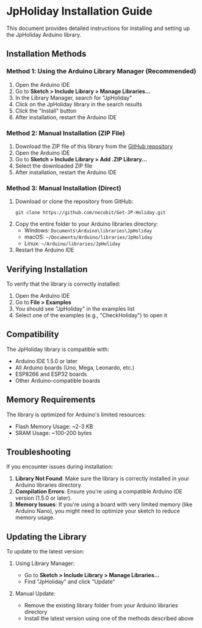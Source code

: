 # JpHoliday Installation Guide

This document provides detailed instructions for installing and setting up the JpHoliday Arduino library.

## Installation Methods

### Method 1: Using the Arduino Library Manager (Recommended)

1. Open the Arduino IDE
2. Go to **Sketch > Include Library > Manage Libraries...**
3. In the Library Manager, search for "JpHoliday"
4. Click on the JpHoliday library in the search results
5. Click the "Install" button
6. After installation, restart the Arduino IDE

### Method 2: Manual Installation (ZIP File)

1. Download the ZIP file of this library from the [GitHub repository](https://github.com/necobit/Get-JP-Holiday)
2. Open the Arduino IDE
3. Go to **Sketch > Include Library > Add .ZIP Library...**
4. Select the downloaded ZIP file
5. After installation, restart the Arduino IDE

### Method 3: Manual Installation (Direct)

1. Download or clone the repository from GitHub:
   ```
   git clone https://github.com/necobit/Get-JP-Holiday.git
   ```
2. Copy the entire folder to your Arduino libraries directory:
   - Windows: `Documents\Arduino\libraries\JpHoliday`
   - macOS: `~/Documents/Arduino/libraries/JpHoliday`
   - Linux: `~/Arduino/libraries/JpHoliday`
3. Restart the Arduino IDE

## Verifying Installation

To verify that the library is correctly installed:

1. Open the Arduino IDE
2. Go to **File > Examples**
3. You should see "JpHoliday" in the examples list
4. Select one of the examples (e.g., "CheckHoliday") to open it

## Compatibility

The JpHoliday library is compatible with:

- Arduino IDE 1.5.0 or later
- All Arduino boards (Uno, Mega, Leonardo, etc.)
- ESP8266 and ESP32 boards
- Other Arduino-compatible boards

## Memory Requirements

The library is optimized for Arduino's limited resources:

- Flash Memory Usage: ~2-3 KB
- SRAM Usage: ~100-200 bytes

## Troubleshooting

If you encounter issues during installation:

1. **Library Not Found**: Make sure the library is correctly installed in your Arduino libraries directory.
2. **Compilation Errors**: Ensure you're using a compatible Arduino IDE version (1.5.0 or later).
3. **Memory Issues**: If you're using a board with very limited memory (like Arduino Nano), you might need to optimize your sketch to reduce memory usage.

## Updating the Library

To update to the latest version:

1. Using Library Manager:
   - Go to **Sketch > Include Library > Manage Libraries...**
   - Find "JpHoliday" and click "Update"

2. Manual Update:
   - Remove the existing library folder from your Arduino libraries directory
   - Install the latest version using one of the methods described above
